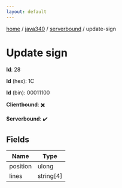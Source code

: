 ```yaml
---
layout: default
---
```


[home](/)  /  [java340](/protocol/java340)  /  [serverbound](/protocol/java340/serverbound)  /  update-sign

# Update sign

**Id**: 28

**Id** (hex): 1C

**Id** (bin): 00011100

**Clientbound**: ✖️

**Serverbound**: ✔️

## Fields

Name | Type
---|---
position | ulong
lines | string[4]
